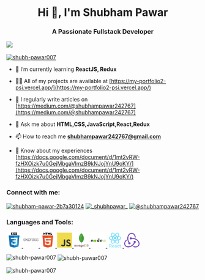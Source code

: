 <h1 align="center">Hi 👋, I'm Shubham Pawar</h1>
<h3 align="center">A Passionate Fullstack Developer </h3>
<img src="[blob:https://vercel.com/635f2528-7df4-41ff-a057-d91c66a166f0](https://camo.githubusercontent.com/5ddf73ad3a205111cf8c686f687fc216c2946a75005718c8da5b837ad9de78c9/68747470733a2f2f7468756d62732e6766796361742e636f6d2f4576696c4e657874446576696c666973682d736d616c6c2e676966)"/>
<p align="left"> <a href="https://github.com/ryo-ma/github-profile-trophy"><img src="https://github-profile-trophy.vercel.app/?username=shubh-pawar007" alt="shubh-pawar007" /></a> </p>

- 🌱 I’m currently learning **ReactJS, Redux**

- 👨‍💻 All of my projects are available at [https://my-portfolio2-psi.vercel.app/](https://my-portfolio2-psi.vercel.app/)

- 📝 I regularly write articles on [https://medium.com/@shubhampawar242767](https://medium.com/@shubhampawar242767)

- 💬 Ask me about **HTML,CSS,JavaScript,React,Redux**

- 📫 How to reach me **shubhampawar242767@gmail.com**

- 📄 Know about my experiences [https://docs.google.com/document/d/1mt2vRW-fzHXOizk7u0GejMbgaVlmzB9kNJojYnU9oKY/](https://docs.google.com/document/d/1mt2vRW-fzHXOizk7u0GejMbgaVlmzB9kNJojYnU9oKY/)

<h3 align="left">Connect with me:</h3>
<p align="left">
<a href="https://linkedin.com/in/shubham-pawar-2b7a30124" target="blank"><img align="center" src="https://raw.githubusercontent.com/rahuldkjain/github-profile-readme-generator/master/src/images/icons/Social/linked-in-alt.svg" alt="shubham-pawar-2b7a30124" height="30" width="40" /></a>
<a href="https://instagram.com/_shubhpawar_" target="blank"><img align="center" src="https://raw.githubusercontent.com/rahuldkjain/github-profile-readme-generator/master/src/images/icons/Social/instagram.svg" alt="_shubhpawar_" height="30" width="40" /></a>
<a href="https://medium.com/@shubhampawar242767" target="blank"><img align="center" src="https://raw.githubusercontent.com/rahuldkjain/github-profile-readme-generator/master/src/images/icons/Social/medium.svg" alt="@shubhampawar242767" height="30" width="40" /></a>
</p>

<h3 align="left">Languages and Tools:</h3>
<p align="left"> <a href="https://www.w3schools.com/css/" target="_blank" rel="noreferrer"> <img src="https://raw.githubusercontent.com/devicons/devicon/master/icons/css3/css3-original-wordmark.svg" alt="css3" width="40" height="40"/> </a> <a href="https://expressjs.com" target="_blank" rel="noreferrer"> <img src="https://raw.githubusercontent.com/devicons/devicon/master/icons/express/express-original-wordmark.svg" alt="express" width="40" height="40"/> </a> <a href="https://www.w3.org/html/" target="_blank" rel="noreferrer"> <img src="https://raw.githubusercontent.com/devicons/devicon/master/icons/html5/html5-original-wordmark.svg" alt="html5" width="40" height="40"/> </a> <a href="https://developer.mozilla.org/en-US/docs/Web/JavaScript" target="_blank" rel="noreferrer"> <img src="https://raw.githubusercontent.com/devicons/devicon/master/icons/javascript/javascript-original.svg" alt="javascript" width="40" height="40"/> </a> <a href="https://www.mongodb.com/" target="_blank" rel="noreferrer"> <img src="https://raw.githubusercontent.com/devicons/devicon/master/icons/mongodb/mongodb-original-wordmark.svg" alt="mongodb" width="40" height="40"/> </a> <a href="https://nodejs.org" target="_blank" rel="noreferrer"> <img src="https://raw.githubusercontent.com/devicons/devicon/master/icons/nodejs/nodejs-original-wordmark.svg" alt="nodejs" width="40" height="40"/> </a> <a href="https://reactjs.org/" target="_blank" rel="noreferrer"> <img src="https://raw.githubusercontent.com/devicons/devicon/master/icons/react/react-original-wordmark.svg" alt="react" width="40" height="40"/> </a> <a href="https://redux.js.org" target="_blank" rel="noreferrer"> <img src="https://raw.githubusercontent.com/devicons/devicon/master/icons/redux/redux-original.svg" alt="redux" width="40" height="40"/> </a> </p>

<p><img align="left" src="https://github-readme-stats.vercel.app/api/top-langs?username=shubh-pawar007&show_icons=true&locale=en&layout=compact" alt="shubh-pawar007" /></p>

<p>&nbsp;<img align="center" src="https://github-readme-stats.vercel.app/api?username=shubh-pawar007&show_icons=true&locale=en" alt="shubh-pawar007" /></p>

<p><img align="center" src="https://github-readme-streak-stats.herokuapp.com/?user=shubh-pawar007&" alt="shubh-pawar007" /></p>

